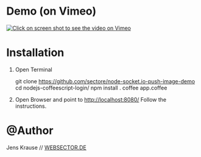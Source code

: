 Demo (on Vimeo)
===

[![Click on screen shot to see the video on Vimeo](https://github.com/sectore/node-socket.io-push-image-demo/raw/master/wiki/screenshot_vimeo.jpg "Video on Vimeo")](http://vimeo.com/34076718)


Installation
===

1) Open Terminal

	git clone https://github.com/sectore/node-socket.io-push-image-demo
	cd nodejs-coffeescript-login/
	npm install .
	coffee app.coffee

2) Open Browser and point to [http://localhost:8080/](http://localhost:8080/) Follow the instructions.

@Author
===
Jens Krause // [WEBSECTOR.DE](http://www.websector.de)